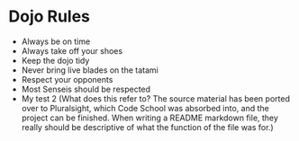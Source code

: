 Dojo Rules
==========
* Always be on time
* Always take off your shoes
* Keep the dojo tidy
* Never bring live blades on the tatami
* Respect your opponents
* Most Senseis should be respected
* My test 2 (What does this refer to?  The source material has been ported over to Pluralsight, which Code School was absorbed into, and the project can be finished.  When writing a README markdown file, they really should be descriptive of what the function of the file was for.)

